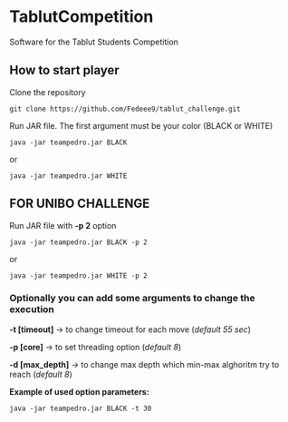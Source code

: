 # TablutCompetition
Software for the Tablut Students Competition

## How to start player
Clone the repository
```
git clone https://github.com/Fedeee9/tablut_challenge.git
```

Run JAR file. The first argument must be your color (BLACK or WHITE)

`
java -jar teampedro.jar BLACK
`

or

`
java -jar teampedro.jar WHITE
`

## FOR UNIBO CHALLENGE
Run JAR file with **-p 2** option

`
java -jar teampedro.jar BLACK -p 2
`

or

`
java -jar teampedro.jar WHITE -p 2
`


### Optionally you can add some arguments to change the execution

**-t [timeout]** -> to change timeout for each move (*default 55 sec*)

**-p [core]** -> to set threading option (*default 8*)

**-d [max_depth]** -> to change max depth which min-max alghoritm try to reach (*default 8*)

**Example of used option parameters:**

`
java -jar teampedro.jar BLACK -t 30
`

